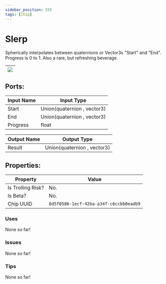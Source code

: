 ```yaml
---
sidebar_position: 555
tags: [Chip]
---
```


# Slerp


Spherically interpolates between quaternions or Vector3s "Start" and "End". Progress is 0 to 1. Also a rare, but refreshing beverage.

| ![](https://images-ext-2.discordapp.net/external/MPmIaQzlEPmgGWlgi-WxBBXt0Bjv_zWPkg1y1f_sy3s/https/www.recroomcircuits.com/image/circuit/absolute-value?width=206&height=108) |
|-----|

## Ports:

| Input Name | Input Type |
|-----------|-----------|
| Start | Union(quaternion , vector3) |
| End | Union(quaternion , vector3) |
| Progress | float |

| Output Name | Output Type |
|-----------|-----------|
| Result | Union(quaternion , vector3) |

## Properties:

| Property  | Value |
|-------------------|-----------|
| Is Trolling Risk? | No. |
| Is Beta? | No. |
| Chip UUID | `8d5f0586-1ecf-42ba-a34f-c6ccbb0eadb9` |

### Uses
None so far!

### Issues
None so far!

### Tips
None so far!
